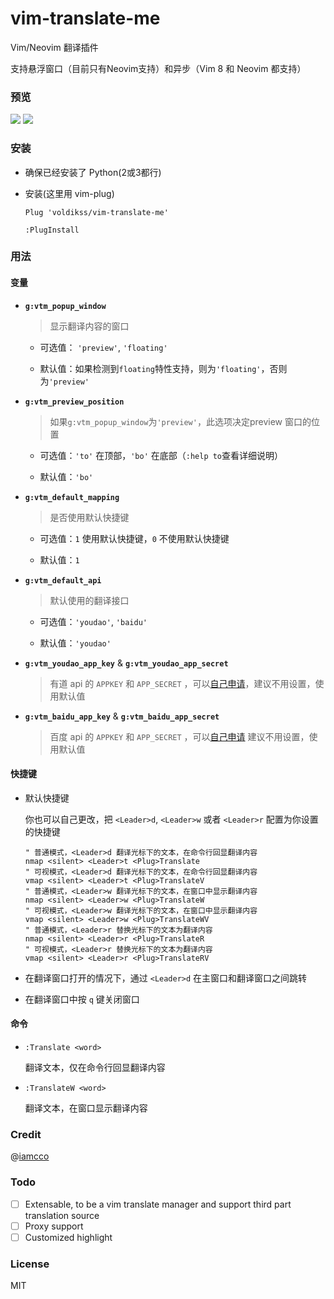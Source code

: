 # vim-translate-me
Vim/Neovim 翻译插件

支持悬浮窗口（目前只有Neovim支持）和异步（Vim 8 和 Neovim 都支持）

### 预览

![](https://user-images.githubusercontent.com/20282795/56863017-aba94280-69e3-11e9-8002-e6ed8e38d02c.gif)
![](https://user-images.githubusercontent.com/20282795/56863018-aba94280-69e3-11e9-9c4c-d903a80cb893.gif)

### 安装
 - 确保已经安装了 Python(2或3都行)

 - 安装(这里用 vim-plug)

    ```vim
    Plug 'voldikss/vim-translate-me'

    :PlugInstall
    ```

### 用法

#### 变量
- **`g:vtm_popup_window`**

    > 显示翻译内容的窗口

    - 可选值： `'preview'`, `'floating'`

    - 默认值：如果检测到`floating`特性支持，则为`'floating'`，否则为`'preview'`

- **`g:vtm_preview_position`**

    > 如果`g:vtm_popup_window`为`'preview'`，此选项决定preview 窗口的位置

    - 可选值：`'to'` 在顶部，`'bo'` 在底部（`:help to`查看详细说明）

    - 默认值：`'bo'`

- **`g:vtm_default_mapping`**

    > 是否使用默认快捷键

    - 可选值：`1` 使用默认快捷键，`0` 不使用默认快捷键

    - 默认值：`1`

- **`g:vtm_default_api`**
  
  > 默认使用的翻译接口

  - 可选值：`'youdao'`, `'baidu'`

  - 默认值：`'youdao'`

- **`g:vtm_youdao_app_key`** & **`g:vtm_youdao_app_secret`**

  > 有道 api 的 `APPKEY` 和 `APP_SECRET` ，可以[自己申请](https://ai.youdao.com/doc.s#guide)，建议不用设置，使用默认值

- **`g:vtm_baidu_app_key`** & **`g:vtm_baidu_app_secret`**

  > 百度 api 的 `APPKEY` 和 `APP_SECRET` ，可以[自己申请](https://api.fanyi.baidu.com/api/trans/product/index)  建议不用设置，使用默认值

#### 快捷键

- 默认快捷键

    你也可以自己更改，把 `<Leader>d`, `<Leader>w` 或者 `<Leader>r` 配置为你设置的快捷键

    ```vim
    " 普通模式，<Leader>d 翻译光标下的文本，在命令行回显翻译内容
    nmap <silent> <Leader>t <Plug>Translate
    " 可视模式，<Leader>d 翻译光标下的文本，在命令行回显翻译内容
    vmap <silent> <Leader>t <Plug>TranslateV
    " 普通模式，<Leader>w 翻译光标下的文本，在窗口中显示翻译内容
    nmap <silent> <Leader>w <Plug>TranslateW
    " 可视模式，<Leader>w 翻译光标下的文本，在窗口中显示翻译内容
    vmap <silent> <Leader>w <Plug>TranslateWV
    " 普通模式，<Leader>r 替换光标下的文本为翻译内容
    nmap <silent> <Leader>r <Plug>TranslateR
    " 可视模式，<Leader>r 替换光标下的文本为翻译内容
    vmap <silent> <Leader>r <Plug>TranslateRV
    ```

- 在翻译窗口打开的情况下，通过 `<Leader>d` 在主窗口和翻译窗口之间跳转
- 在翻译窗口中按 `q` 键关闭窗口

#### 命令
- `:Translate <word>`

    翻译文本，仅在命令行回显翻译内容

- `:TranslateW <word>`

    翻译文本，在窗口显示翻译内容


### Credit
@[iamcco](https://github.com/iamcco)

### Todo
- [ ] Extensable, to be a vim translate manager and support third part translation source 
- [ ] Proxy support
- [ ] Customized highlight

### License
MIT
